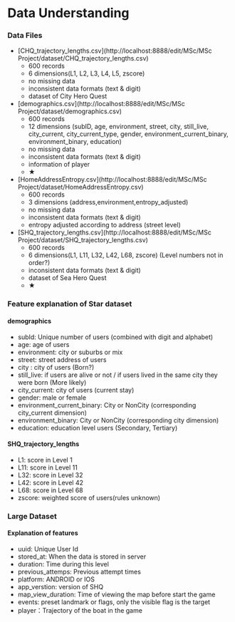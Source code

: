 # Data Understanding

### Data Files

- [CHQ_trajectory_lengths.csv](http://localhost:8888/edit/MSc/MSc Project/dataset/CHQ_trajectory_lengths.csv)
    - 600 records
    - 6 dimensions(L1, L2, L3, L4, L5, zscore)
    - no missing data
    - inconsistent data formats (text & digit)
    - dataset of City Hero Quest
- [demographics.csv](http://localhost:8888/edit/MSc/MSc Project/dataset/demographics.csv)
    - 600 records
    - 12 dimensions (subID, age, environment, street, city, still_live, city_current, city_current_type, gender, environment_current_binary, environment_binary, education)
    - no missing data
    - inconsistent data formats (text & digit)
    - information of player
    - ★
- [HomeAddressEntropy.csv](http://localhost:8888/edit/MSc/MSc Project/dataset/HomeAddressEntropy.csv)
    - 600 records
    - 3 dimensions (address,environment,entropy_adjusted)
    - no missing data
    - inconsistent data formats (text & digit)
    - entropy adjusted according to address (street level)
- [SHQ_trajectory_lengths.csv](http://localhost:8888/edit/MSc/MSc Project/dataset/SHQ_trajectory_lengths.csv)
    - 600 records
    - 6 dimensions(L1,  L11,  L32,  L42,  L68,  zscore) (Level numbers not in order?)
    - inconsistent data formats (text & digit)
    - dataset of Sea Hero Quest
    - ★

### Feature explanation of Star dataset

#### demographics

- subId: Unique number of users (combined with digit and alphabet)
- age: age of users
- environment: city or suburbs or mix
- street: street address of users
- city : city of users  (Born?)
- still_live: if users are alive or not / if users lived in the same city they were born (More likely)
- city_current: city of users (current stay)
- gender: male or female
- environment_current_binary: City or NonCity (corresponding city_current dimension)
- environment_binary: City or NonCity (corresponding city dimension)
- education: education level users (Secondary, Tertiary)

#### SHQ_trajectory_lengths

- L1: score in Level 1
- L11: score in Level 11
- L32: score in Level 32
- L42: score in Level 42
- L68: score in Level 68
- zscore: weighted score of users(rules unknown)

### Large Dataset
#### Explanation of features
- uuid: Unique User Id
- stored_at: When the data is stored in server
- duration: Time during this level
- previous_attemps: Previous attempt times
- platform: ANDROID or IOS
- app_verstion: version of SHQ
- map_view_duration: Time of viewing the map before start the game
- events: preset landmark or flags, only the visible flag is the target
- player：Trajectory of the boat in the game


